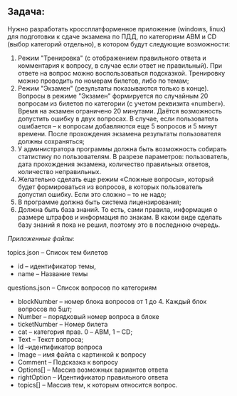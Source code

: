 ## Задача:

Нужно разработать кроссплатформенное приложение (windows, linux) для подготовки к сдаче экзамена по ПДД, по категориям ABM и CD (выбор категорий отдельно), в котором будут следующие возможности:

1) Режим "Тренировка" (с отображением правильного ответа и комментария к вопросу, в случае если ответ не правильный). При ответе на вопрос можно воспользоваться подсказкой. Тренировку можно проводить по номерам билетов, либо по темам;
2) Режим "Экзамен" (результаты показываются только в конце). Вопросы в режиме "Экзамен" формируется по случайным 20 вопросам из билетов по категории (с учетом реквизита «number»). Время на экзамен ограничено 20 минутами. Даётся возможность допустить ошибку в двух вопросах. В случае, если пользователь ошибается – к вопросам добавляются еще 5 вопросов и 5 минут времени.  После прохождения экзамена результаты пользователя должны сохраняться;
3) У администратора программы должна быть возможность собирать статистику по пользователям. В разрезе параметров: пользователь, дата прохождения экзамена, количество правильных ответов, количество неправильных. 
4) Желательно сделать еще режим «Сложные вопросы», который будет формироваться из вопросов, в которых пользователь допустил ошибку. Если это сложно – то не надо;
5) В программе должна быть система лицензирования;
6) Должна быть база знаний. То есть, сами правила, информация о размере штрафов и информация по знакам. В каком виде сделать базу знаний я пока не решил, поэтому это в последнюю очередь.

*Приложенные файлы*:

topics.json – Список тем билетов
- id – идентификатор темы,
- name – Название темы

questions.json – Список вопросов по категориям
- blockNumber – номер блока вопросов от 1 до 4. Каждый блок вопросов по 5шт;
- Number – порядковый номер вопроса в блоке
- ticketNumber – Номер билета
- cat – категория прав. 0 – ABM, 1 – CD;
- Text – Текст вопроса;
- Id –идентификатор вопроса 
- Image – имя файла с картинкой к вопросу
- Comment – Подсказка к вопросу
- Options[] – Массив возможных вариантов ответа
- rightOption – Идентификатор правильного ответа
- topics[] – Массив тем, к которым относится вопрос. 